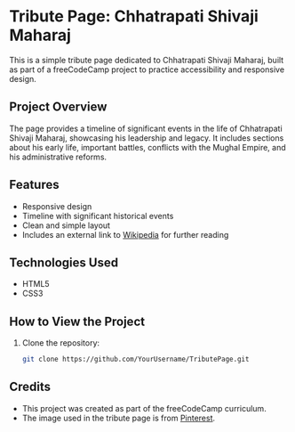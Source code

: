 # Tribute Page: Chhatrapati Shivaji Maharaj

This is a simple tribute page dedicated to Chhatrapati Shivaji Maharaj, built as part of a freeCodeCamp project to practice accessibility and responsive design.

## Project Overview

The page provides a timeline of significant events in the life of Chhatrapati Shivaji Maharaj, showcasing his leadership and legacy. It includes sections about his early life, important battles, conflicts with the Mughal Empire, and his administrative reforms.

## Features

- Responsive design
- Timeline with significant historical events
- Clean and simple layout
- Includes an external link to [Wikipedia](https://en.wikipedia.org/wiki/Shivaji) for further reading

## Technologies Used

- HTML5
- CSS3

## How to View the Project

1. Clone the repository:
   ```bash
   git clone https://github.com/YourUsername/TributePage.git

## Credits

- This project was created as part of the freeCodeCamp curriculum.
- The image used in the tribute page is from [Pinterest](https://i.pinimg.com/originals/f2/65/ef/f265ef25a40c3d2ce6318ab904c1bb51.jpg).
